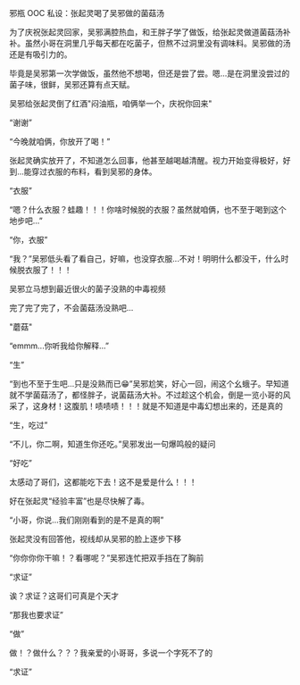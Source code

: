 邪瓶 OOC 私设：张起灵喝了吴邪做的菌菇汤

  为了庆祝张起灵回家，吴邪满腔热血，和王胖子学了做饭，给张起灵做道菌菇汤补补。虽然小哥在洞里几乎每天都在吃菌子，但熬不过洞里没有调味料。吴邪做的汤还是有吸引力的。
  
  毕竟是吴邪第一次学做饭，虽然他不想喝，但还是尝了尝。嗯...是在洞里没尝过的菌子味，很鲜，吴邪还算有点天赋。
  
  吴邪给张起灵倒了红酒"闷油瓶，咱俩举一个，庆祝你回来"
  
  “谢谢”
  
  “今晚就咱俩，你放开了喝！”
  
张起灵确实放开了，不知道怎么回事，他甚至越喝越清醒。视力开始变得极好，好到...能穿过衣服的布料，看到吴邪的身体。

“衣服”

“嗯？什么衣服？蛙趣！！！你啥时候脱的衣服？虽然就咱俩，也不至于喝到这个地步吧...”

“你，衣服”

“我？”吴邪低头看了看自己，好嘛，也没穿衣服...不对！明明什么都没干，什么时候脱衣服了！！！

吴邪立马想到最近很火的菌子没熟的中毒视频

完了完了完了，不会菌菇汤没熟吧...

"蘑菇"

“emmm...你听我给你解释...”

“生”

“到也不至于生吧...只是没熟而已😁”吴邪尬笑，好心一回，闹这个幺蛾子。早知道就不学菌菇汤了，都怪胖子，说菌菇汤大补。不过趁这个机会，倒是一览小哥的风采了，这身材！这腹肌！啧啧啧！！！就是不知道是中毒幻想出来的，还是真的

“生，吃过”

“不儿，你二啊，知道生你还吃。”吴邪发出一句爆鸣般的疑问

“好吃”

太感动了哥们，这都能吃下去！这不是爱是什么！！！

好在张起灵“经验丰富”也是尽快解了毒。

“小哥，你说...我们刚刚看到的是不是真的啊”

张起灵没有回答他，视线却从吴邪的脸上逐步下移

“你你你你干嘛！？看哪呢？”吴邪连忙把双手挡在了胸前

“求证”

诶？求证？这哥们可真是个天才

“那我也要求证”

“做”

做！？做什么？？？我亲爱的小哥哥，多说一个字死不了的

“求证”
